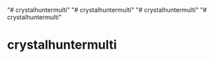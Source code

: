 "# crystalhuntermulti" 
"# crystalhuntermulti" 
"# crystalhuntermulti" 
"# crystalhuntermulti" 
# crystalhuntermulti

